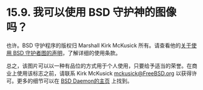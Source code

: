 # 15.9. 我可以使用 BSD 守护神的图像吗？

也许。BSD 守护程序的版权归 Marshall Kirk McKusick 所有。请查看他的[关于使用 BSD 守护者图的声明](http://www.mckusick.com/beastie/mainpage/copyright.html)，了解详细的使用条款。

总之，该图片可以以一种有品位的方式用于个人使用，只要给予适当的荣誉。在商业上使用该标志之前，请联系 Kirk McKusick [mckusick@FreeBSD.org](mailto:mckusick@FreeBSD.org) 以获得许可。更多的细节可以在 [BSD Daemon的主页](http://www.mckusick.com/beastie/index.html) 上找到。
